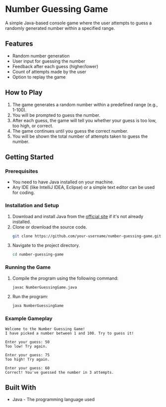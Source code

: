 # Number Guessing Game

A simple Java-based console game where the user attempts to guess a randomly generated number within a specified range.

## Features
- Random number generation
- User input for guessing the number
- Feedback after each guess (higher/lower)
- Count of attempts made by the user
- Option to replay the game

## How to Play
1. The game generates a random number within a predefined range (e.g., 1-100).
2. You will be prompted to guess the number.
3. After each guess, the game will tell you whether your guess is too low, too high, or correct.
4. The game continues until you guess the correct number.
5. You will be shown the total number of attempts taken to guess the number.

## Getting Started

### Prerequisites
- You need to have Java installed on your machine.
- Any IDE (like IntelliJ IDEA, Eclipse) or a simple text editor can be used for coding.

### Installation and Setup
1. Download and install Java from the [official site](https://www.oracle.com/java/technologies/javase-downloads.html) if it's not already installed.
2. Clone or download the source code.
   ```bash
   git clone https://github.com/your-username/number-guessing-game.git
   ```
3. Navigate to the project directory.
   ```bash
   cd number-guessing-game
   ```

### Running the Game
1. Compile the program using the following command:
   ```bash
   javac NumberGuessingGame.java
   ```
2. Run the program:
   ```bash
   java NumberGuessingGame
   ```

### Example Gameplay
```
Welcome to the Number Guessing Game!
I have picked a number between 1 and 100. Try to guess it!

Enter your guess: 50
Too low! Try again.

Enter your guess: 75
Too high! Try again.

Enter your guess: 60
Correct! You've guessed the number in 3 attempts.
```

## Built With
- Java - The programming language used
